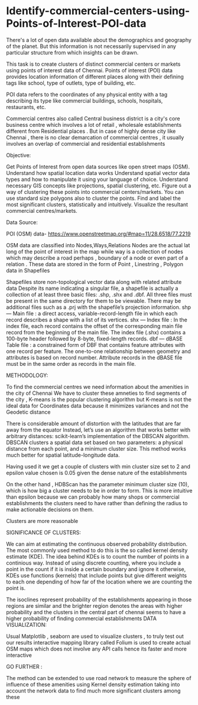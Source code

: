 # Identify-commercial-centers-using-Points-of-Interest-POI-data
There's a lot of open data available about the demographics and geography of the planet. But this information is not necessarily supervised in any particular structure from which insights can be drawn.

This task is to create clusters of distinct commercial centers or markets using points of interest data of Chennai. Points of interest (POI) data provides location information of different places along with their defining tags like school, type of outlets, type of building, etc.

POI data refers to the coordinates of any physical entity with a tag describing its type like commercial buildings, schools, hospitals, restaurants, etc.

Commercial centres also called Central business district is a city's core business centre which involves a lot of retail , wholesale establishments different from Residential places . But in case of highly dense city like Chennai , there is no clear demarcation of commercial centres , it usually involves an overlap of commercial and residential establishments 
 
Objective:

Get Points of Interest from open data sources like open street maps (OSM).
Understand how spatial location data works
Understand spatial vector data types and how to manipulate it using your language of choice.
Understand necessary GIS concepts like projections, spatial clustering, etc.
Figure out a way of clustering these points into commercial centers/markets. You can use standard size polygons also to cluster the points.
Find and label the most significant clusters, statistically and intuitively. 
Visualize the resultant commercial centres/markets. 

Data Source:

POI (OSM) data- https://www.openstreetmap.org/#map=11/28.6518/77.2219


OSM data are classified into Nodes,Ways,Relations
Nodes are the actual lat long of the point of interest in the map while way is a collection of nodes which may describe a road perhaps ,  boundary of a node or even part of a relation . These data are stored in the form of Point , Linestring , Polygon data in Shapefiles 

Shapefiles store non-topological vector data along with related attribute data
Despite its name indicating a singular file, a shapefile is actually a collection of at least three basic files: .shp, .shx and .dbf.  All three files must be present in the same directory for them to be viewable.  There may be additional files such as a .prj with the shapefile’s projection information. 
shp — Main file : a direct access, variable-record-length file in which each record describes a shape with a list of its vertices.
shx — Index file : In the index file, each record contains the offset of the corresponding main file record from the beginning of the main file. The index file (.shx) contains a 100-byte header followed by 8-byte, fixed-length records.
dbf — dBASE Table file : a constrained form of DBF that contains feature attributes with one record per feature. The one-to-one relationship between geometry and attributes is based on record number. Attribute records in the dBASE file must be in the same order as records in the main file.

METHODOLOGY:

To find the commercial centres we need information about the amenities in the city of Chennai 
We have to cluster these amneties to find segments of the city , K-means is the popular clustering algorithm but K-means is not the ideal data for Coordinates data because it minimizes variances and not the Geodetic distance 

There is considerable amount of distortion with the latitudes that are far away from the equator 
Instead, let’s use an algorithm that works better with arbitrary distances: scikit-learn’s implementation of the DBSCAN algorithm. DBSCAN clusters a spatial data set based on two parameters: a physical distance from each point, and a minimum cluster size. This method works much better for spatial latitude-longitude data.

Having used it we get a couple of clusters with min cluster size set to 2 and epsilon value chosen is 0.05 given the dense nature of the establishments 

On the other hand , HDBScan has the parameter minimum cluster size (10), which is how big a cluster needs to be in order to form. This is more intuitive than epsilon because we can probably how many shops or commercial establishments the clusters need to have rather than defining the radius to make actionable decisions on them.

Clusters are more reasonable

SIGNIFICANCE OF CLUSTERS:

We can aim at estimating the continuous observed probability distribution. The most commonly used method to do this is the so called kernel density estimate (KDE). The idea behind KDEs is to count the number of points in a continious way. Instead of using discrete counting, where you include a point in the count if it is inside a certain boundary and ignore it otherwise, KDEs use functions (kernels) that include points but give different weights to each one depending of how far of the location where we are counting the point is.

The isoclines represent probability of the establishments appearing in those regions are similar and the brighter region denotes the areas with higher probability and the clusters in the central part of chennai seems to have a higher probability of finding commercial establishments 
DATA VISUALIZATION:

Usual Matplotlib , seaborn are used to visualize clusters , to truly test out our results interactive mapping library called Folium is used to create actual OSM maps which does not involve any API calls hence its faster and more interactive 

GO FURTHER :

The method can be extended to use road network to measure the sphere of influence of these amenities using Kernel density estimation taking into account the network data to find much more significant clusters among these 

